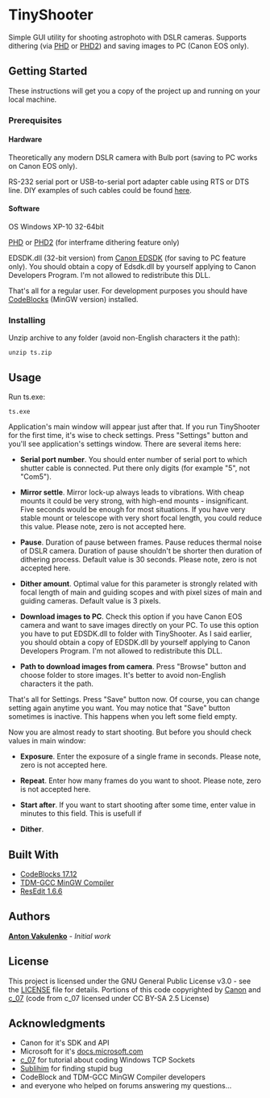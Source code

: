 # TinyShooter

Simple GUI utility for shooting astrophoto with DSLR cameras. Supports dithering (via [PHD](http://www.stark-labs.com/phdguiding.html) or [PHD2](https://openphdguiding.org/)) and saving images to PC (Canon EOS only). 

## Getting Started

These instructions will get you a copy of the project up and running on your local machine.

### Prerequisites

#### Hardware

Theoretically any modern DSLR camera with Bulb port (saving to PC works on Canon EOS only). 

RS-232 serial port or USB-to-serial port adapter cable using RTS or DTS line. DIY examples of such cables could be found [here](http://www.beskeen.com/projects/dslr_serial/dslr_serial.shtml).

#### Software

OS Windows XP-10 32-64bit

[PHD](http://www.stark-labs.com/phdguiding.html) or [PHD2](https://openphdguiding.org/) (for interframe dithering feature only)

EDSDK.dll (32-bit version) from [Canon EDSDK](https://www.didp.canon-europa.com/) (for saving to PC feature only).
You should obtain a copy of Edsdk.dll by yourself applying to Canon Developers Program. I'm not allowed to redistribute this DLL. 

That's all for a regular user. For development purposes you should have [CodeBlocks](http://www.codeblocks.org/) (MinGW version) installed.

### Installing

Unzip archive to any folder (avoid non-English characters it the path):

```
unzip ts.zip
```

## Usage

Run ts.exe:

```
ts.exe
```

Application's main window will appear just after that. If you run TinyShooter for the first time, it's wise to check settings. Press "Settings" button and you'll see application's settings window. There are several items here:

* **Serial port number**. You should enter number of serial port to which shutter cable is connected. Put there only digits (for example "5", not "Com5").

* **Mirror settle**. Mirror lock-up always leads to vibrations. With cheap mounts it could be very strong, with high-end mounts - insignificant. Five seconds would be enough for most situations. If you have very stable mount or telescope with very short focal length, you could reduce this value. Please note, zero is not accepted here.

* **Pause**. Duration of pause between frames. Pause reduces thermal noise of DSLR camera. Duration of pause shouldn't be shorter then duration of dithering process. Default value is 30 seconds. Please note, zero is not accepted here.

* **Dither amount**. Optimal value for this parameter is strongly related with focal length of main and guiding scopes and with pixel sizes of main and guiding cameras. Default value is 3 pixels.

* **Download images to PC**. Check this option if you have Canon EOS camera and want to save images directly on your PC. To use this option you have to put EDSDK.dll to folder with TinyShooter. As I said earlier, you should obtain a copy of EDSDK.dll by yourself applying to Canon Developers Program. I'm not allowed to redistribute this DLL. 

* **Path to download images from camera**. Press "Browse" button and choose folder to store images. It's better to avoid non-English characters it the path.

That's all for Settings. Press "Save" button now. Of course, you can change setting again anytime you want. You may notice that "Save" button sometimes is inactive. This happens when you left some field empty. 

Now you are almost ready to start shooting. But before you should check values in main window:

* **Exposure**. Enter the exposure of a single frame in seconds. Please note, zero is not accepted here.

* **Repeat**. Enter how many frames do you want to shoot. Please note, zero is not accepted here.

* **Start after**. If you want to start shooting after some time, enter value in minutes to this field. This is usefull if 

* **Dither**.

## Built With

* [CodeBlocks 17.12](http://www.codeblocks.org/)
* [TDM-GCC MinGW Compiler](http://tdm-gcc.tdragon.net/)
* [ResEdit 1.6.6](http://www.resedit.net/)

## Authors

[**Anton Vakulenko**](https://github.com/anton-vakulenko) - *Initial work*

## License

This project is licensed under the GNU General Public License v3.0 - see the [LICENSE](LICENSE) file for details. Portions of this code copyrighted by [Canon](https://www.didp.canon-europa.com/developer/didp/didp_cfg.nsf/webpages/Terms+and+Conditions) and [c_07](https://www.codeproject.com/script/Membership/View.aspx?mid=2600768) (code from c_07 licensed under CC BY-SA 2.5 License)

## Acknowledgments

* Canon for it's SDK and API
* Microsoft for it's [docs.microsoft.com](https://docs.microsoft.com/)
* [c_07](https://www.codeproject.com/script/Membership/View.aspx?mid=2600768) for tutorial about coding Windows TCP Sockets
* [Sublihim](https://ru.stackoverflow.com/users/216179/sublihim) for finding stupid bug
* CodeBlock and TDM-GCC MinGW Compiler developers
* and everyone who helped on forums answering my questions...
